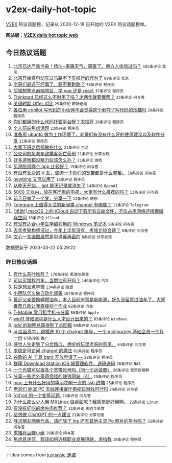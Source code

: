 # v2ex-daily-hot-topic

[V2EX](https://www.v2ex.com/) 热议话题榜，记录从 2020-12-18 日开始的 V2EX 热议话题榜单。

**网站版：[V2EX daily hot topic web](https://boojack.github.io/v2ex-daily-hot-topic-web/)**

## 今日热议话题

<!-- TODAY BEGIN -->

1. [北京已达严重污染！扬沙+雾霾天气，简直了。南方人体验过吗？](https://www.v2ex.com/t/926060) `105条评论` `北京`
1. [北京开始查电动车过马路不下车推行的行为了](https://www.v2ex.com/t/926079) `89条评论` `北京`
1. [老哥们最近干坏事了，要不要跑路？](https://www.v2ex.com/t/926082) `78条评论` `程序员`
1. [后端想整点前端项目，学 vue 还是 react](https://www.v2ex.com/t/926133) `37条评论` `程序员`
1. [Thinkpad 已经这么不耐用了吗？才两年就要爆费？](https://www.v2ex.com/t/926050) `33条评论` `问与答`
1. [关键时期 Offer 对比](https://www.v2ex.com/t/926067) `29条评论` `职场话题`
1. [各位用 copilot 写代码的小伙伴不会觉得这个剥夺了写代码的乐趣吗](https://www.v2ex.com/t/926065) `28条评论` `程序员`
1. [你们都用的什么代码托管平台呀？求推荐](https://www.v2ex.com/t/926099) `26条评论` `程序员`
1. [个人前端焦虑话题](https://www.v2ex.com/t/926076) `23条评论` `程序员`
1. [准备用 ubunto 做为工作环境了，老哥们有没有什么好的使用建议以及软件分享](https://www.v2ex.com/t/926120) `21条评论` `程序员`
1. [大家下班之后都做些什么](https://www.v2ex.com/t/926110) `21条评论` `生活`
1. [公交司机急刹车致乘客死亡获刑](https://www.v2ex.com/t/926108) `21条评论` `分享发现`
1. [好多游戏都没精力玩该怎么办？](https://www.v2ex.com/t/926066) `21条评论` `游戏`
1. [买港股用哪个 app 比较好？](https://www.v2ex.com/t/926054) `19条评论` `问与答`
1. [有没有长沙的 V 友，咨询一下你们的宽带都是什么套餐。](https://www.v2ex.com/t/926083) `18条评论` `问与答`
1. [newbing 又可以用了](https://www.v2ex.com/t/926049) `15条评论` `程序员`
1. [从昨天开始， gpt 聊天记录就消失了](https://www.v2ex.com/t/926081) `14条评论` `OpenAI`
1. [5000 元以内，放在客厅看的电视，大家有什么推荐的吗？](https://www.v2ex.com/t/926143) `13条评论` `问与答`
1. [前几日做了一个梦，分享一下](https://www.v2ex.com/t/926052) `13条评论` `随想`
1. [Telegram 上值得关注的新闻类 channel 有哪些？](https://www.v2ex.com/t/926095) `11条评论` `Telegram`
1. [[求助!] macOS 上的 iCloud 自动下载所有云端文件，不仅占用网络还撑爆储存空间](https://www.v2ex.com/t/926055) `10条评论` `iCloud`
1. [有没有适合小学生学编程用的 Windows 笔记本](https://www.v2ex.com/t/926131) `9条评论` `问与答`
1. [去年考架构师没过，今年上半年没有，考啥比较合适？](https://www.v2ex.com/t/926075) `9条评论` `问与答`
1. [文心一言画图居然是中译英再画的](https://www.v2ex.com/t/926132) `8条评论` `分享发现`

数据更新于 2023-03-22 05:29:22

<!-- TODAY END -->

### 昨日热议话题

<!-- YESTERDAY BEGIN -->

1. [有什么茶叶推荐？](https://www.v2ex.com/t/925732) `170条评论` `美酒与美食`
1. [可以买增程汽车，当燃油车开吗？](https://www.v2ex.com/t/925761) `140条评论` `汽车`
1. [只是想发点牢骚](https://www.v2ex.com/t/925826) `134条评论` `随想`
1. [小团队怎么做自动化部署](https://www.v2ex.com/t/925752) `107条评论` `程序员`
1. [最近父亲要换辆燃油车，本人目前座驾是新能源，好久没留意过油车了，大家推荐几款让我直接抄个作业](https://www.v2ex.com/t/925736) `92条评论` `汽车`
1. [T-Mobile 零月租手机卡分享](https://www.v2ex.com/t/925836) `86条评论` `Apple`
1. [win11 登陆流程是什么人才设计出来的？](https://www.v2ex.com/t/925798) `83条评论` `Windows`
1. [pdd 的聪明总算得到了点回报](https://www.v2ex.com/t/925860) `69条评论` `Android`
1. [ai 绘画真牛，踢楼送 10 个 chatgpt 账号，一个 midjourney 基础会员一个月一份](https://www.v2ex.com/t/925850) `67条评论` `推广`
1. [感觉人生走到了分岔路口，想听听坛里老哥的意见。](https://www.v2ex.com/t/925731) `64条评论` `问与答`
1. [求稳定可访问 chatgpt 的魔法](https://www.v2ex.com/t/925757) `61条评论` `程序员`
1. [谷歌的 AI 工具 bard 开放申请了~~](https://www.v2ex.com/t/926020) `28条评论` `程序员`
1. [群晖 Download Station iOS 端管理软件，送码送码](https://www.v2ex.com/t/926004) `26条评论` `NAS`
1. [一个光猫可以拨多个宽带账号吗（同一个运营商）](https://www.v2ex.com/t/925896) `26条评论` `宽带症候群`
1. [分享一些老外奇奇怪怪的赚钱网站（4）](https://www.v2ex.com/t/925730) `25条评论` `程序员`
1. [mac 上有什么好用的华丽花哨一点的 ssh 终端](https://www.v2ex.com/t/925729) `25条评论` `程序员`
1. [老哥们 卧室 PC 无线连接客厅电视玩游戏可行吗](https://www.v2ex.com/t/925767) `24条评论` `问与答`
1. [[git]git 的一个变基问题.](https://www.v2ex.com/t/925933) `23条评论` `问与答`
1. [为什么那么少人用 MXLinux 做桌面呢？我感觉挺好用啊。](https://www.v2ex.com/t/925741) `22条评论` `Linux`
1. [有没有好吃的卤牛肉推荐？](https://www.v2ex.com/t/925781) `21条评论` `美酒与美食`
1. [给想做 ChatGPT 的一点建议](https://www.v2ex.com/t/925764) `21条评论` `分享创造`
1. [寻求朋友圈替代品，请问除了 Ins 还有其他主流 Po 照片的平台吗？](https://www.v2ex.com/t/925733) `21条评论` `问与答`
1. [求推荐豆瓣小组](https://www.v2ex.com/t/925773) `19条评论` `问与答`
1. [焦虑且迷茫，我该如何选择职业发展道路，求指教](https://www.v2ex.com/t/925771) `18条评论` `程序员`

<!-- YESTERDAY END -->

---

💡 Idea comes from [justjavac 迷渡](https://github.com/justjavac/)
